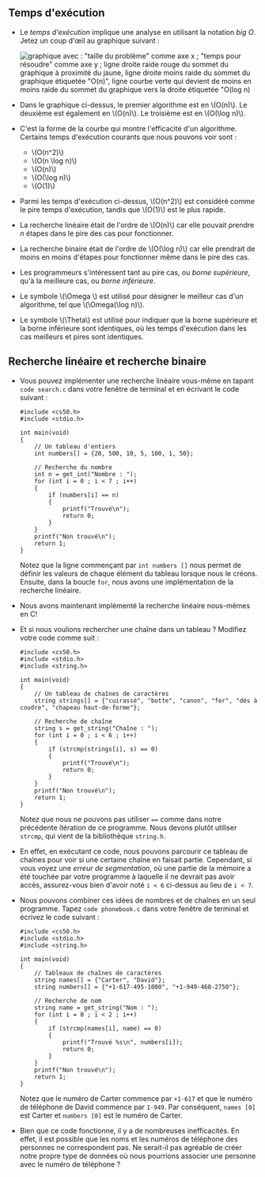 Temps d'exécution
------------------

*  Le _temps d'exécution_ implique une analyse en utilisant la notation _big O_. Jetez un coup d'œil au graphique suivant :

   ![graphique avec : "taille du problème" comme axe x ; "temps pour résoudre" comme axe y ; ligne droite raide rouge du sommet du graphique à proximité du jaune, ligne droite moins raide du sommet du graphique étiquetée "O(n)", ligne courbe verte qui devient de moins en moins raide du sommet du graphique vers la droite étiquetée "O(log n)](https://cs50.harvard.edu/x/2023/notes/3/cs50Week3Slide042.png "big o graphed")
    
*  Dans le graphique ci-dessus, le premier algorithme est en \\(O(n)\\). Le deuxième est également en \\(O(n)\\). Le troisième est en \\(O(\\log n)\\).
*  C'est la forme de la courbe qui montre l'efficacité d'un algorithme. Certains temps d'exécution courants que nous pouvons voir sont :

   *  \\(O(n^2)\\)
   *  \\(O(n \\log n)\\)
   *  \\(O(n)\\)
   *  \\(O(\\log n)\\)
   *  \\(O(1)\\)
     
*  Parmi les temps d'exécution ci-dessus, \\(O(n^2)\\) est considéré comme le pire temps d'exécution, tandis que \\(O(1)\\) est le plus rapide.
*  La recherche linéaire était de l'ordre de \\(O(n)\\) car elle pouvait prendre _n_ étapes dans le pire des cas pour fonctionner.
*  La recherche binaire était de l'ordre de \\(O(\\log n)\\) car elle prendrait de moins en moins d'étapes pour fonctionner même dans le pire des cas.
*  Les programmeurs s'intéressent tant au pire cas, ou _borne supérieure_, qu'à la meilleure cas, ou _borne inférieure_.
*  Le symbole \\(\\Omega \\) est utilisé pour désigner le meilleur cas d'un algorithme, tel que \\(\\Omega(\\log n)\\).
*  Le symbole \\(\\Theta\\) est utilisé pour indiquer que la borne supérieure et la borne inférieure sont identiques, où les temps d'exécution dans les cas meilleurs et pires sont identiques.

Recherche linéaire et recherche binaire
----------------------------------------

*  Vous pouvez implémenter une recherche linéaire vous-même en tapant `code search.c` dans votre fenêtre de terminal et en écrivant le code suivant :

       #include <cs50.h>
       #include <stdio.h>
       
       int main(void)
       {
           // Un tableau d'entiers
           int numbers[] = {20, 500, 10, 5, 100, 1, 50};
       
           // Recherche du nombre
           int n = get_int("Nombre : ");
           for (int i = 0 ; i < 7 ; i++)
           {
               if (numbers[i] == n)
               {
                   printf("Trouvé\n");
                   return 0;
               }
           }
           printf("Non trouvé\n");
           return 1;
       }
   
   Notez que la ligne commençant par `int numbers []` nous permet de définir les valeurs de chaque élément du tableau lorsque nous le créons. Ensuite, dans la boucle `for`, nous avons une implémentation de la recherche linéaire.
    
*  Nous avons maintenant implémenté la recherche linéaire nous-mêmes en C!
*  Et si nous voulions rechercher une chaîne dans un tableau ? Modifiez votre code comme suit :

       #include <cs50.h>
       #include <stdio.h>
       #include <string.h>
       
       int main(void)
       {
           // Un tableau de chaînes de caractères
           string strings[] = {"cuirassé", "botte", "canon", "fer", "dés à coudre", "chapeau haut-de-forme"};
       
           // Recherche de chaîne
           string s = get_string("Chaîne : ");
           for (int i = 0 ; i < 6 ; i++)
           {
               if (strcmp(strings[i], s) == 0)
               {
                   printf("Trouvé\n");
                   return 0;
               }
           }
           printf("Non trouvé\n");
           return 1;
       }
    
   Notez que nous ne pouvons pas utiliser `==` comme dans notre précédente itération de ce programme. Nous devons plutôt utiliser `strcmp`, qui vient de la bibliothèque `string.h`.
    
*  En effet, en exécutant ce code, nous pouvons parcourir ce tableau de chaînes pour voir si une certaine chaîne en faisait partie. Cependant, si vous voyez une _erreur de segmentation_, où une partie de la mémoire a été touchée par votre programme à laquelle il ne devrait pas avoir accès, assurez-vous bien d'avoir noté `i < 6` ci-dessus au lieu de `i < 7`.
    
*  Nous pouvons combiner ces idées de nombres et de chaînes en un seul programme. Tapez `code phonebook.c` dans votre fenêtre de terminal et écrivez le code suivant :

       #include <cs50.h>
       #include <stdio.h>
       #include <string.h>
       
       int main(void)
       {
           // Tableaux de chaînes de caractères
           string names[] = {"Carter", "David"};
           string numbers[] = {"+1-617-495-1000", "+1-949-468-2750"};
       
           // Recherche de nom
           string name = get_string("Nom : ");
           for (int i = 0 ; i < 2 ; i++)
           {
               if (strcmp(names[i], name) == 0)
               {
                   printf("Trouvé %s\n", numbers[i]);
                   return 0;
               }
           }
           printf("Non trouvé\n");
           return 1;
       }
    
   Notez que le numéro de Carter commence par `+1-617` et que le numéro de téléphone de David commence par `1-949`. Par conséquent, `names [0]` est Carter et `numbers [0]` est le numéro de Carter.
    
*  Bien que ce code fonctionne, il y a de nombreuses inefficacités. En effet, il est possible que les noms et les numéros de téléphone des personnes ne correspondent pas. Ne serait-il pas agréable de créer notre propre type de données où nous pourrions associer une personne avec le numéro de téléphone ?